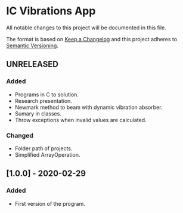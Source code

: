 # IC Vibrations App
All notable changes to this project will be documented in this file.

The format is based on [Keep a Changelog](http://keepachangelog.com/en/1.0.0/)
and this project adheres to [Semantic Versioning](http://semver.org/spec/v2.0.0.html).


## UNRELEASED
### Added
- Programs in C to solution.
- Research presentation.
- Newmark method to beam with dynamic vibration absorber.
- Sumary in classes.
- Throw exceptions when invalid values are calculated.
### Changed
- Folder path of projects.
- Simplified ArrayOperation.

## [1.0.0] - 2020-02-29
### Added
- First version of the program.